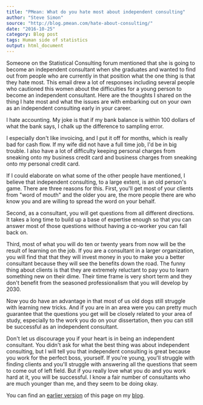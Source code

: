 ```yaml
---
title: "PMean: What do you hate most about independent consulting"
author: "Steve Simon"
source: "http://blog.pmean.com/hate-about-consulting/"
date: "2016-10-25"
category: Blog post
tags: Human side of statistics
output: html_document
---
```


Someone on the Statistical Consulting forum mentioned that she is going to become an independent consultant when she graduates and wanted to find out from people who are currently in that position what the one thing is that they hate most. This email drew a lot of responses including several people who cautioned this women about the difficulties for a young person to become an independent consultant. Here are the thoughts I shared on the thing I hate most and what the issues are with embarking out on your own as an independent consulting early in your career.

<!---More--->

I hate accounting. My joke is that if my bank balance is within 100 dollars of what the bank says, I chalk up the difference to sampling error.

I especially don't like invoicing, and I put it off for months, which is really bad for cash flow. If my wife did not have a full time job, I'd be in big trouble. I also have a lot of difficulty keeping personal charges from sneaking onto my business credit card and business charges from sneaking onto my personal credit card.

If I could elaborate on what some of the other people have mentioned, I believe that independent consulting, to a large extent, is an old person's game. There are three reasons for this. First, you'll get most of your clients from "word of mouth" and the older you are, the more people there are who know you and are willing to spread the word on your behalf.

Second, as a consultant, you will get questions from all different directions. It takes a long time to build up a base of expertise enough so that you can answer most of those questions without having a co-worker you can fall back on.

Third, most of what you will do ten or twenty years from now will be the result of learning on the job. If you are a consultant in a larger organization, you will find that that they will invest money in you to make you a better consultant because they will see the benefits down the road. The funny thing about clients is that they are extremely reluctant to pay you to learn something new on their dime. Their time frame is very short term and they don't benefit from the seasoned professionalism that you will develop by 2030.

Now you do have an advantage in that most of us old dogs still struggle with learning new tricks. And if you are in an area were you can pretty much guarantee that the questions you get will be closely related to your area of study, especially to the work you do on your dissertation, then you can still be successful as an independent consultant.

Don't let us discourage you if your heart is in being an independent consultant. You didn't ask for what the best thing was about independent consulting, but I will tell you that independent consulting is great because you work for the perfect boss, yourself. If you're young, you'll struggle with finding clients and you'll struggle with answering all the questions that seem to come out of left field. But if you really love what you do and you work hard at it, you will be successful. I know a fair number of consultants who are much younger than me, and they seem to be doing okay.

You can find an [earlier version][sim1] of this page on my [blog][sim2].

[sim1]: http://blog.pmean.com/hate-about-consulting/
[sim2]: http://blog.pmean.com
